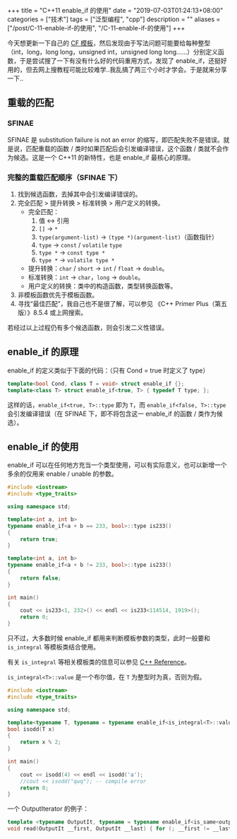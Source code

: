 +++
title = "C++11 enable_if 的使用"
date = "2019-07-03T01:24:13+08:00"
categories = ["技术"]
tags = ["泛型编程", "cpp"]
description = ""
aliases = ["/post/C-11-enable-if-的使用", "/C-11-enable-if-的使用"]
+++


今天想更新一下自己的 [CF 模板](https://github.com/ouuan/CF-template)，然后发现由于写法问题可能要给每种整型（int，long，long long，unsigned int，unsigned long long……）分别定义函数，于是尝试搜了一下有没有什么好的代码重用方式，发现了 enable_if，还挺好用的，但去网上搜教程可能比较难学..我乱搞了两三个小时才学会。于是就来分享一下..

<!--more-->

## 重载的匹配

### SFINAE

SFINAE 是 substitution failure is not an error 的缩写，即匹配失败不是错误。就是说，匹配重载的函数 / 类时如果匹配后会引发编译错误，这个函数 / 类就不会作为候选。这是一个 C++11 的新特性，也是 enable_if 最核心的原理。

### 完整的重载匹配顺序（SFINAE 下）

1. 找到候选函数，去掉其中会引发编译错误的。
2. 完全匹配 > 提升转换 > 标准转换 > 用户定义的转换。
	- 完全匹配：
		1. 值 ↔ 引用
		2. `[]` → `*`
		3. `type(argument-list)` → `(type *)(argument-list)`（函数指针）
		4. `type` → `const` / `volatile` `type`
		5. `type *` → `const type *`
		6. `type *` → `volatile type *`
	- 提升转换：`char` / `short` → `int` / `float` → `double`。
	- 标准转换：`int` → `char`，`long` → `double`。
	- 用户定义的转换：类中的构造函数，类型转换函数等。
3. 非模板函数优先于模板函数。
4. 寻找“最佳匹配”，我自己也不是很了解，可以参见 《C++ Primer Plus（第五版）》8.5.4 或上网搜索。

若经过以上过程仍有多个候选函数，则会引发二义性错误。

## enable_if 的原理

enable_if 的定义类似于下面的代码：（只有 Cond = true 时定义了 type）

```cpp
template<bool Cond, class T = void> struct enable_if {};
template<class T> struct enable_if<true, T> { typedef T type; };
```

这样的话，`enable_if<true, T>::type` 即为 `T`，而 `enable_if<false, T>::type` 会引发编译错误（在 SFINAE 下，即不将包含这一 enable_if 的函数 / 类作为候选）。

## enable_if 的使用

enable_if 可以在任何地方充当一个类型使用，可以有实际意义，也可以新增一个多余的仅用来 enable / unable 的参数。

```cpp
#include <iostream>
#include <type_traits>

using namespace std;

template<int a, int b>
typename enable_if<a + b == 233, bool>::type is233()
{
    return true;
}

template<int a, int b>
typename enable_if<a + b != 233, bool>::type is233()
{
    return false;
}

int main()
{
    cout << is233<1, 232>() << endl << is233<114514, 1919>();
    return 0;
}
```

只不过，大多数时候 enable_if 都用来判断模板参数的类型，此时一般要和 `is_integral` 等模板类结合使用。

有关 `is_integral` 等相关模板类的信息可以参见 [C++ Reference](http://www.cplusplus.com/reference/type_traits/)。

`is_integral<T>::value` 是一个布尔值，在 `T` 为整型时为真，否则为假。

```cpp
#include <iostream>
#include <type_traits>

using namespace std;

template<typename T, typename = typename enable_if<is_integral<T>::value, void>::type>
bool isodd(T x)
{
    return x % 2;
}

int main()
{
    cout << isodd(4) << endl << isodd('a');
    //cout << isodd("qwq"); -- compile error
    return 0;
}
```

一个 OutputIterator 的例子：

```cpp
template <typename OutputIt, typename = typename enable_if<is_same<output_iterator_tag, typename iterator_traits<OutputIt>::iterator_category>::value || (is_base_of<forward_iterator_tag, typename iterator_traits<OutputIt>::iterator_category>::value && !is_const<OutputIt>::value)>::type>
void read(OutputIt __first, OutputIt __last) { for (; __first != __last; ++__first) read(*__first); }
```